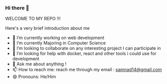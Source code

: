 ### Hi there 👋
WELCOME TO MY REPO !!!

Here's a very brief introduction about me 

- 🔭 I’m currently working on web development
- 🌱 I’m currently Majoring in Computer Science
- 👯 I’m looking to collaborate on any interesting project I can participate in 
- 🤔 I’m looking for help with docker, react and other tools i could use for development
- 💬 Ask me about anything !
- 📫 How to reach me: 
      reach me through my email  : samnad14@gmail.com
- 😄 Pronouns: He/Him
